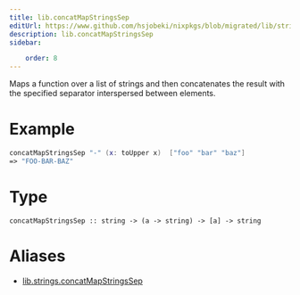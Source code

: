 ```yaml
---
title: lib.concatMapStringsSep
editUrl: https://www.github.com/hsjobeki/nixpkgs/blob/migrated/lib/strings.nix#L163C5
description: lib.concatMapStringsSep
sidebar:

    order: 8
---
```


Maps a function over a list of strings and then concatenates the
result with the specified separator interspersed between
elements.

# Example

```nix
concatMapStringsSep "-" (x: toUpper x)  ["foo" "bar" "baz"]
=> "FOO-BAR-BAZ"
```

# Type

```
concatMapStringsSep :: string -> (a -> string) -> [a] -> string
```


# Aliases

- [lib.strings.concatMapStringsSep](/nix-doc-comments/reference/lib/strings/lib-strings-concatmapstringssep)


